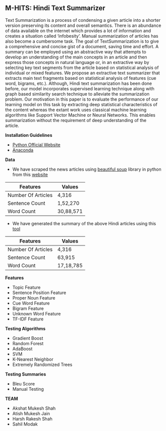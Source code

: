 ## M-HITS: Hindi Text Summarizer 

Text Summarization is a process of condensing a given article into a shorter version preserving its content and overall semantics. There is an abundance of data available on the internet which provides a lot of information and creates a situation called ‘infobesity’.
Manual summarization of articles has also become a cumbersome task. The goal of TextSummarization is to give a comprehensive and concise gist of a document, saving time and effort.
A summary can be employed using an abstractive way that attempts to develop an understanding of the main concepts in an article and then express those concepts in natural language or, in an extractive way by selecting key text segments from the article based on statistical analysis of individual or mixed features.
We propose an extractive text summarizer that extracts main text fragments based on statistical analysis of features (cue word, bigrams, etc.). Although, Hindi text summarization has been done before, our model incorporates supervised learning technique along with graph based similarity search technique to alleviate the summarization problem. Our motivation in this paper is to evaluate the performance of our learning model on this task by extracting deep statistical characteristics of the content whereas the extant work uses classical machine learning algorithms like Support Vector Machine or Neural Networks. This enables summarization without the requirement of deep understanding of the article.

**Installation Guidelines**
 
 * [Python Official Website](https://www.python.org/)
 * [Anaconda](https://www.continuum.io/downloads)
 
 **Data**
 * We have scraped the news articles using [beautiful soup](https://pypi.python.org/pypi/beautifulsoup4) library in python from this 	[website](http://www.sampadkiya.com/) 

| Features | Values |
| --- | --- |
| Number Of Articles|      4,316   |
|   Sentence Count  |    1,52,270  |
|     Word Count    |    30,88,571 |

* We have generated the summary of the above Hindi articles using this [tool](https://bigdatasummarizer.com/summarizer/online/advanced.jsp?ui.lang=en)

| Features | Values |
| --- | --- |
| Number Of Articles |     4,316   |
|   Sentence Count   |    63,915   |
|    Word Count      |   17,18,785 |


**Features**

* Topic Feature
* Sentence Position Feature
* Proper Noun Feature
* Cue Word Feature
* Bigram Feature
* Unknown Word Feature
* TF-IDF Feature

**Testing Algorithms**

* Gradient Boost
* Random Forest
* AdaBoost
* SVM
* K-Nearest Neighbor
* Extremely Randomized Trees

**Testing Summaries**

* Bleu Score
* Manual Testing


**TEAM**  
* Akshat Mukesh Shah
* Atish Mukesh Jain
* Harsh Rakesh Shah   
* Sahil Modak
